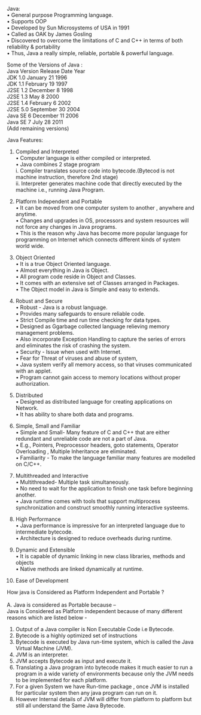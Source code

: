 Java:<br>
•	General purpose Programming language.<br>
•	Supports OOP<br>
•	Developed by Sun Microsystems of USA in 1991<br>
•	Called  as OAK by James Gosling <br>
•	Discovered to overcome the limitations of C and C++ in terms of both reliability & portability<br>
•	Thus, Java a really simple, reliable, portable & powerful language.<br>

Some of the Versions of Java :<br>
Java Version	Release Date	Year<br>
JDK 1.0	January 21	 1996<br>
JDK 1.1	February 19	 1997<br>
J2SE 1.2	December 8	 1998<br>
J2SE 1.3	May 8	 	2000<br>
J2SE 1.4	February 6	 2002<br>
J2SE 5.0	September 30	 2004<br>
Java SE 6	December 11	 2006<br>
Java SE 7	July 28	 2011<br>
(Add remaining versions)<br>


Java Features:<br>

1.	Compiled and Interpreted<br>
•	Computer language is either compiled or interpreted.<br>
•	Java combines 2 stage program<br>
i.	Compiler translates source code into bytecode.(Bytecod is not machine instruction, therefore 2nd stage)<br>
ii.	Interpreter generates machine code that directly executed by the machine i.e., running Java Program.<br>

2.	Platform Independent and Portable<br>
•	It can be moved from one computer system  to another , anywhere and anytime.<br>
•	Changes and upgrades in OS, processors and system resources will not force any changes in Java programs.<br>
•	This is the reason why Java has become more popular language for programming on Internet which connects different kinds of system world wide.<br>

3.	Object Oriented<br>
•	It is a true Object Oriented language.<br>
•	Almost everything in Java is Object.<br>
•	All program code reside in Object and Classes.<br>
•	It comes with an extensive set of Classes arranged in Packages.<br>
•	The Object model in Java is Simple and easy to extends.<br>

4.	Robust and Secure<br>
•	Robust - Java is a robust language.<br>
•	Provides many safeguards to ensure reliable code.<br>
•	Strict  Compile time and run time checking for data types.<br> 
•	Designed as Ggarbage collected language relieving memory management problems.<br>
•	Also incorporate Exception Handling to capture the series of errors and eliminates the risk of crashing the system.<br>
•	Security -  Issue when used with Internet. <br>
•	Fear for Threat of viruses and abuse of system,<br>
•	Java system verify all memory access, so that viruses communicated with an applet.<br>
•	Program cannot gain access to memory locations without proper authorization.<br>

5.	Distributed<br>
•	Designed as distributed language for creating applications on Network.<br>
•	It has ability to share both data and programs.<br>

6.	Simple, Small and Familiar<br>
•	Simple and Small- Many feature of C and C++ that are either redundant and unreliable code are not a part of Java.<br>
•	E.g., Pointers, Preprocessor headers, goto statements, Operator Overloading , Multiple Inheritance are eliminated.<br>
•	Familiarity -  To make the language familiar many features are modelled  on C/C++.<br>

7.	Multithreaded and Interactive<br>
•	Multithreaded- Multiple task simultaneously.<br>
•	No need to wait for the application to finish one task before beginning another.<br>
•	Java runtime comes with tools that support multiprocess synchronization and construct smoothly running interactive systeems.<br>

8.	High Performance<br>
•	Java performance is impressive for an interpreted language due to intermediate bytecode.<br>
•	Architecture is designed to reduce overheads during runtime.<br>

9.	Dynamic and Extensible<br>
•	It is capable of dynamic linking in new class libraries, methods and objects<br>
•	Native methods are linked dynamically at runtime.<br>

10.	Ease of Development<br>


How java is Considered as Platform Independent and Portable ?<br>
<br>
A. Java is considered as Portable because –<br>
Java is Considered as Platform independent because of many different reasons which are listed below -<br>
1.	Output of a Java compiler is Non Executable Code i.e Bytecode.<br>
2.	Bytecode is a highly optimized set of instructions<br>
3.	Bytecode is executed by Java run-time system, which is called the Java Virtual Machine (JVM).<br>
4.	JVM is an interpreter.<br>
5.	JVM accepts Bytecode as input and execute it.<br>
6.	Translating a Java program into bytecode makes it much easier to run a program in a wide variety of environments because only the JVM needs to be implemented for each platform.<br>
7.	For a given System we have Run-time package , once JVM is installed for particular system then any java program can run on it.<br>
8.	However Internal details of  JVM will differ from platform to platform but still all understand the Same Java Bytecode.<br>
 

